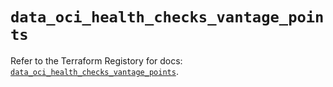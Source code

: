 # `data_oci_health_checks_vantage_points`

Refer to the Terraform Registory for docs: [`data_oci_health_checks_vantage_points`](https://registry.terraform.io/providers/oracle/oci/6.18.0/docs/data-sources/health_checks_vantage_points).
